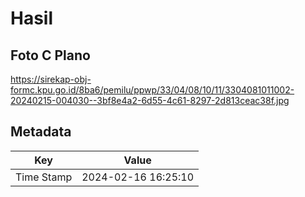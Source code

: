 # Hasil

## Foto C Plano

https://sirekap-obj-formc.kpu.go.id/8ba6/pemilu/ppwp/33/04/08/10/11/3304081011002-20240215-004030--3bf8e4a2-6d55-4c61-8297-2d813ceac38f.jpg


## Metadata

| Key        | Value               |
| ---------- | ------------------- |
| Time Stamp | 2024-02-16 16:25:10 |



